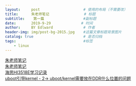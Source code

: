 ```yaml
---
layout:     post                    # 使用的布局（不需要改）
title:      朱老师笔记                # 标题 
subtitle:    第一篇                  #副标题
date:       2019-9-29              # 时间
author:     BY Edlward              # 作者
header-img: img/post-bg-2015.jpg    #这篇文章标题背景图片
catalog: true                       # 是否归档
tags:                               #标签
    - linux
---
```

[朱老师笔记](https://www.cnblogs.com/biaohc/p/6629113.html)  
[朱老师笔记](https://www.cnblogs.com/liusiluandzhangkun/)  
[海思HI3518E学习记录](https://blog.csdn.net/tainjau/article/category/9277416)  
[uboot引导kernel - 2-> uboot/kernel需要放在DDR什么位置的问题](https://blog.csdn.net/wowricky/article/details/83218356)  

